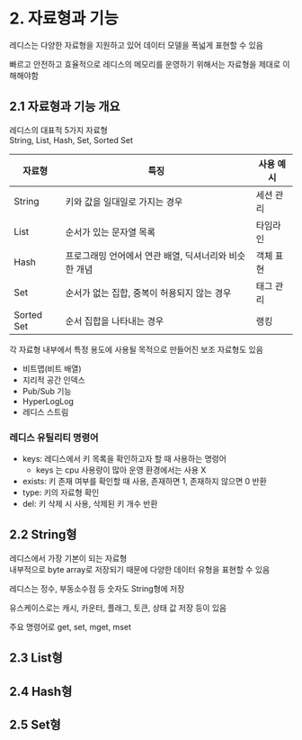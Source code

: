 # 2. 자료형과 기능

레디스는 다양한 자료형을 지원하고 있어 데이터 모델을 폭넓게 표현할 수 있음  

빠르고 안전하고 효율적으로 레디스의 메모리를 운영하기 위해서는 자료형을 제대로 이해해야함  

## 2.1 자료형과 기능 개요

레디스의 대표적 5가지 자료형  
String, List, Hash, Set, Sorted Set

| 자료형 | 특징 | 사용 예시 |
|-------|-------| ------ |
| String   | 키와 값을 일대일로 가지는 경우   | 세션 관리 |
| List   |  순서가 있는 문자열 목록  | 타임라인 |
| Hash   | 프로그래밍 언어에서 연관 배열, 딕셔너리와 비슷한 개념   | 객체 표현 |
| Set   | 순서가 없는 집합, 중복이 허용되지 않는 경우   | 태그 관리 | 
| Sorted Set   | 순서 집합을 나타내는 경우   | 랭킹 | 

각 자료형 내부에서 특정 용도에 사용될 목적으로 만들어진 보조 자료형도 있음
- 비트맵(비트 배열)
- 지리적 공간 인덱스
- Pub/Sub 기능
- HyperLogLog
- 레디스 스트림

### 레디스 유틸리티 명령어

- keys: 레디스에서 키 목록을 확인하고자 할 때 사용하는 명령어
  - keys 는 cpu 사용량이 많아 운영 환경에서는 사용 X
- exists: 키 존재 여부를 확인할 때 사용, 존재하면 1, 존재하지 않으면 0 반환
- type: 키의 자료형 확인
- del: 키 삭제 시 사용, 삭제된 키 개수 반환

## 2.2 String형

레디스에서 가장 기본이 되는 자료형  
내부적으로 byte array로 저장되기 때문에 다양한 데이터 유형을 표현할 수 있음  

레디스는 정수, 부동소수점 등 숫자도 String형에 저장  

유스케이스로는 캐시, 카운터, 플래그, 토큰, 상태 값 저장 등이 있음  

주요 명령어로 get, set, mget, mset  



## 2.3 List형

## 2.4 Hash형

## 2.5 Set형
